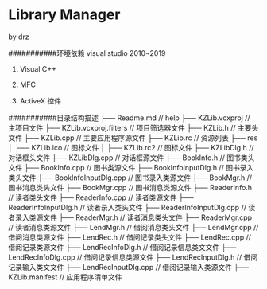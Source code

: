 Library Manager
===========================
by drz

###########环境依赖
visual studio 2010~2019
1. Visual C++

2. MFC

3. ActiveX 控件

###########目录结构描述
├── Readme.md                   // help
├── KZLib.vcxproj               // 主项目文件
├── KZLib.vcxproj.filters       // 项目筛选器文件
├── KZLib.h                     // 主要头文件
├── KZLib.cpp                   // 主要应用程序源文件
├── KZLib.rc                    // 资源列表
├── res
│   ├── KZLib.ico               // 图标文件
│   ├── KZLib.rc2               // 图标文件
├── KZLibDlg.h                  // 对话框头文件
├── KZLibDlg.cpp                // 对话框源文件
├── BookInfo.h                  // 图书类头文件
├── BookInfo.cpp                // 图书类源文件
├── BookInfoInputDlg.h          // 图书录入类头文件
├── BookInfoInputDlg.cpp        // 图书录入类源文件
├── BookMgr.h                   // 图书消息类头文件
├── BookMgr.cpp                 // 图书消息类源文件
├── ReaderInfo.h                // 读者类头文件
├── ReaderInfo.cpp              // 读者类源文件
├── ReaderInfoInputDlg.h        // 读者录入类头文件
├── ReaderInfoInputDlg.cpp      // 读者录入类源文件
├── ReaderMgr.h                 // 读者消息类头文件
├── ReaderMgr.cpp               // 读者消息类源文件
├── LendMgr.h                   // 借阅消息类头文件
├── LendMgr.cpp                 // 借阅消息类源文件
├── LendRec.h                   // 借阅记录类头文件
├── LendRec.cpp                 // 借阅记录类源文件
├── LendRecInfoDlg.h            // 借阅记录信息类文文件
├── LendRecInfoDlg.cpp          // 借阅记录信息类源文件
├── LendRecInputDlg.h           // 借阅记录输入类文文件
├── LendRecInputDlg.cpp         // 借阅记录输入类源文件
├── KZLib.manifest              // 应用程序清单文件

